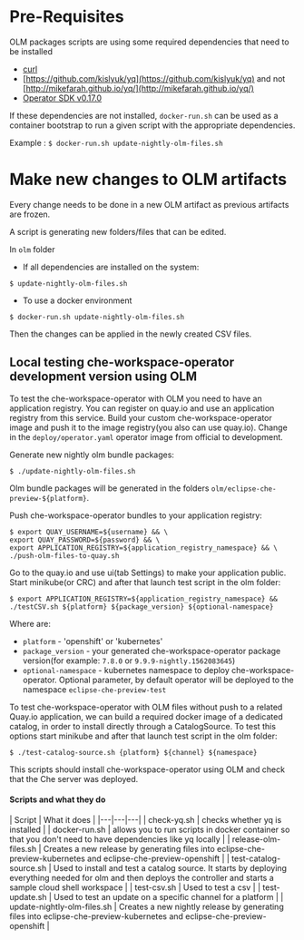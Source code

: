 # Pre-Requisites

OLM packages scripts are using some required dependencies that need to be installed
 - [curl](https://curl.haxx.se/)
 - [https://github.com/kislyuk/yq](https://github.com/kislyuk/yq) and not [http://mikefarah.github.io/yq/](http://mikefarah.github.io/yq/)
 - [Operator SDK v0.17.0](https://github.com/operator-framework/operator-sdk/blob/v0.17.0/doc/user/install-operator-sdk.md)

If these dependencies are not installed, `docker-run.sh` can be used as a container bootstrap to run a given script with the appropriate dependencies.

Example : `$ docker-run.sh update-nightly-olm-files.sh`

# Make new changes to OLM artifacts

Every change needs to be done in a new OLM artifact as previous artifacts are frozen.

A script is generating new folders/files that can be edited.

In `olm` folder

- If all dependencies are installed on the system:

```shell
$ update-nightly-olm-files.sh
```

- To use a docker environment

```shell
$ docker-run.sh update-nightly-olm-files.sh
```

Then the changes can be applied in the newly created CSV files.

## Local testing che-workspace-operator development version using OLM

To test the che-workspace-operator with OLM you need to have an application registry. You can register on quay.io and use an application registry from this service.
Build your custom che-workspace-operator image and push it to the image registry(you also can use quay.io).
Change in the `deploy/operator.yaml` operator image from official to development.

Generate new nightly olm bundle packages:

```shell
$ ./update-nightly-olm-files.sh
```

Olm bundle packages will be generated in the folders `olm/eclipse-che-preview-${platform}`.

Push che-workspace-operator bundles to your application registry:

```shell
$ export QUAY_USERNAME=${username} && \
export QUAY_PASSWORD=${password} && \
export APPLICATION_REGISTRY=${application_registry_namespace} && \
./push-olm-files-to-quay.sh
```

Go to the quay.io and use ui(tab Settings) to make your application public.
Start minikube(or CRC) and after that launch test script in the olm folder:

```shell
$ export APPLICATION_REGISTRY=${application_registry_namespace} && ./testCSV.sh ${platform} ${package_version} ${optional-namespace}
```

Where are:
 - `platform` - 'openshift' or 'kubernetes'
 - `package_version` - your generated che-workspace-operator package version(for example: `7.8.0` or `9.9.9-nightly.1562083645`)
 - `optional-namespace` - kubernetes namespace to deploy che-workspace-operator. Optional parameter, by default operator will be deployed to the namespace `eclipse-che-preview-test`

To test che-workspace-operator with OLM files without push to a related Quay.io application, we can build a required docker image of a dedicated catalog,
in order to install directly through a CatalogSource. To test this options start minikube and after that launch
test script in the olm folder:

```shell
$ ./test-catalog-source.sh {platform} ${channel} ${namespace}
```

This scripts should install che-workspace-operator using OLM and check that the Che server was deployed.

#### Scripts and what they do
| Script  | What it does |
|---|---|---|
| check-yq.sh  | checks whether yq is installed  |
| docker-run.sh  |  allows you to run scripts in docker container so that you don't need to have dependencies like yq locally |
| release-olm-files.sh  | Creates a new release by generating files into eclipse-che-preview-kubernetes and eclipse-che-preview-openshift  |
| test-catalog-source.sh  | Used to install and test a catalog source. It starts by deploying everything needed for olm and then deploys the controller and starts a sample cloud shell workspace   |
| test-csv.sh  | Used to test a csv |
| test-update.sh  | Used to test an update on a specific channel for a platform |
| update-nightly-olm-files.sh  | Creates a new nightly release by generating files into eclipse-che-preview-kubernetes and eclipse-che-preview-openshift  |
